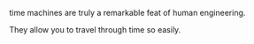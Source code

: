 time machines are truly a remarkable feat of human engineering.

They allow you to travel through time so easily.
